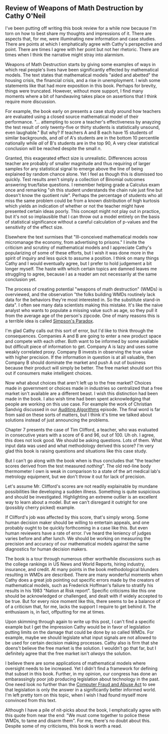 ## Review of Weapons of Math Destruction by Cathy O'Neil

I've been putting off writing this book review for a while now because I'm torn on how to best share my thoughts and impressions of it.  There are aspects that, for me, were illuminating new information and case studies.  There are points at which I emphatically agree with Cathy's perspective and point.  There are times I agree with her point but not her rhetoric.  There are times when I think the narrative might stray into alarmism.

Weapons of Math Destruction starts by giving some examples of ways in which real people's lives have been significantly effected by mathematical models.  The text states that mathematical models "aided and abetted" the housing crisis, the financial crisis, and a rise in unemployment.  I wish some statements like that had more exposition in this book.  Perhaps for brevity, things were truncated.  However, without more support, I find many moments where a bit of handwaving takes place on assertions that I think require more discussion.

For example, the book early on presents a case study around how teachers are evaluated using a closed source mathematical model of their performance.  "... attempting to score a teacher's effectiveness by anayzing the test result of only twenty-five or thirty students is statistically unsound, even laughable."  But why?  If teachers A and B each have 15 students of similar backgrounds, and *all* of A's students are in the bottom 10 percentile nationally while *all* of B's students are in the top 90, A very clear statistical conclusion will be reached despite the small $n$.

Granted, this exagerated effect size is unrealistic.  Differences across teacher are probably of smaller magnitude and thus requiring of larger samples for any statistical signal to emerge above the line of being explained by random chance alone.  Yet I feel as though this is dismissed too quickly.  Test results aren't simply a collection of Binomial outcomes answering true/false questions.  I remember helping grade a Calculus exam once and remarking "oh this student understands the chain rule just fine but doesn't know the quotient rule".  Perhaps the percentage of students who all miss the same problem could be from a known distribution of high kurtosis which yields an indication of whether or not the teacher might have presented certain ideas poorly.  This concept might not play out in practice, but it's not so implausible that I can throw out a model entirely on the basis of statistical significance without a careful calculation of p-values and the sensitivity of the effect size.

Elsewhere the text surmises that "Ill-conceived mathematical models now micromanage the economy, from advertising to prisons."  I invite the criticism and scrutiny of mathematical models and I appreciate Cathy's popularizing of some of these efforts, but I wish it was done more in the spirit of inquiry and less quick to assume a position.  I think on many things Cathy and I would eventually agree, but I prefer to hold judgement a bit longer myself.  The haste with which certain topics are damned leaves me struggling to agree, because I as a reader am not necessarily at the same conclusion yet.

The process of creating potential "weapons of math destruction" (WMDs) is overviewed, and the observation "the folks building WMDs routinely lack data for the behaviors they're most interested in.  So the substitute stand-in data".  I often see many data scientists making this mistake.  It's like the naive analyst who wants to populate a missing value such as age, so they pull it from the average age of the person's zipcode.  One of many reasons this is a terrible idea is called [Simpson's Paradox](https://en.wikipedia.org/wiki/Simpson's_paradox).

I'm glad Cathy calls out this sort of error, but I'd like to think through the consequences.  Companies A and B are going to enter a new product space and compete with each other.  Both want to be informed by some available but difficult piece of information to get.  Company A is lazy and uses some weakly correlated proxy.  Company B invests in observing the true value with higher precision.  If the information in question is at all valuable, then Company B should dominate the market and push A out of business because their product will simply be better.  The free market should sort this out if consumers make intelligent choices.

Now what about choices that aren't left up to the free market?  Choices made in government or choices made in industries so centralized that a free market isn't available are a different beast.  I wish this distinction had been made in the book.  I also wish time had been spent acknowledging that people are working on this use case.  For example the work of Christian Sandvig discussed in our [Auditing Algorithms](https://dataskeptic.com/blog/episodes/2016/auditing-algorithms) episode.  The final word is far from said on these sorts of matters, but I think it's time we talked about solutions instead of just announcing the problems.

Chapter 7 presents the case of Tim Clifford, a teacher, who was evaluated in consecutive years with a score of 6 and 96, out of 100.  Uh oh.  I agree, this does not look good.  We should be asking questions.  Lots of them.  What input data was used and what methodology derived this score?  I'm very glad this book is raising questions and situations like this case study.

But I can't go along with the book when is thus concludes that "the teacher scores derived from the test measured *nothing*".  The old red-line body thermometer I own is weak in comparison to a state of the art medical lab's metrology equipment, but we don't throw it out for lack of precision.

Let's assume Mr. Clifford's scores are not readily explainable by mundane possibilities like developing a sudden illness.  Something is quite suspicious and should be investigated.  Highlighting an extreme outlier is an excellent way to learn about a model.  But we can't disregard it outright for one (possibly cherry picked) example.  

If Clifford's job was affected by this score, that's simply wrong.  Some human decision maker should be willing to entertain appeals, and one probably ought to be quickly forthcoming in a case like this.  But even human reviewers have a rate of error.  I've heard the leniency of judges varies before and after lunch.  We should be working on measuring the precision and accuracy of our mathematical models against the same diagnostics for human decision makers.

The book is a tour through numerous other worthwhile discussions such as the college rankings in US News and World Reports, hiring industry, insurance, and credit.  At many points in the book methodological blunders resulting in WMDs are described.  There are many wonderful moments when Cathy does a great job pointing out specific errors made by the creators of mathematical models, such as Frederick Hoffman's failure to stratify his results in his 1983 "Nation at Risk report".  Specific criticisms like this one should be acknowledged or challenged, and dealt with if widely accepted to be true.  But for every nice moment like this, there seems to be a balance of of a criticism that, for me, lacks the support I require to get behind it.  The enthusiasm is, in fact, offputting for me at times.

Upon skimming through again to write up this post, I can't find a specific example but I get the impression Cathy would be in favor of legislation putting limits on the damage that could be done by so called WMDs.  For example, maybe we should legislate what input signals are not allowed to be used for certain decision making processes.  Cathy also is firm that she doens't believe the free market is the solution.  I wouldn't go that far, but I definitely agree that the free market isn't *always* the solution.

I believe there are some applications of mathematical models where oversight needs to be increased.  Yet I didn't find a framework for defining that subset in this book.  Further, in my opinion, our congress has done an embarassingly poor job producing legislation about technology in the past.  One need look no further than the [Computer Fraud and Abuse Act](https://ilt.eff.org/index.php/Computer_Fraud_and_Abuse_Act_(CFAA)) to see that legislation is only the answer in a significantly better informed world.  I'm left pretty torn on this topic, when I wish I had found myself more convinced from this text.

Although I have a pile of nit-picks about the book, I emphatically agree with this quote from near the end: "We must come together to police these WMDs, to tame and disarm them".  For me, there's no doubt about this.  Despite some of my criticisms, this book is worth a read.
